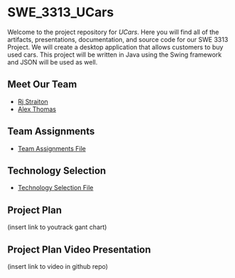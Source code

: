 # SWE_3313_UCars

Welcome to the project repository for *UCars*. Here you will find all of the artifacts, presentations, documentation, and source code for our SWE 3313 Project.
We will create a desktop application that allows customers to buy used cars. This project will be written in Java using the Swing framework and JSON will be used as well.

## Meet Our Team

- [Rj Straiton]
- [Alex Thomas]


[Rj Straiton]: <https://github.com/straitonrj/SWE_3313_Project_Team9/blob/main/RJ%20Straiton%20Resume.md>
[Alex Thomas]: <https://github.com/straitonrj/SWE_3313_Project_Team9/blob/main/Alex%20Thomas%20Resume.md>


## Team Assignments
- [Team Assignments File]

  [Team Assignments File]: <https://github.com/straitonrj/SWE_3313_Project_Team9/blob/main/Team9_Assignments.md>

## Technology Selection
- [Technology Selection File]

  [Technology Selection File]: <https://github.com/straitonrj/SWE_3313_Project_Team9/blob/main/Tech_Selection.md>

## Project Plan
(insert link to youtrack gant chart)

## Project Plan Video Presentation
(insert link to video in github repo)
